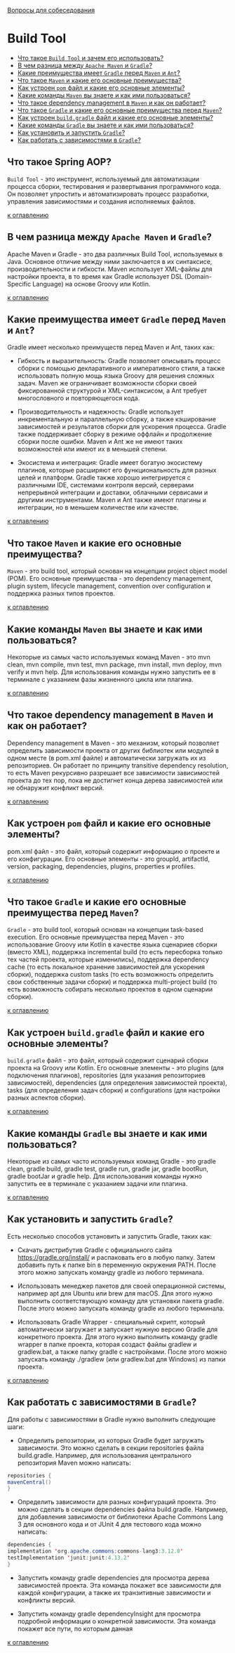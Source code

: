 [Вопросы для собеседования](README.md)

# Build Tool
+ [Что такое `Build Tool` и зачем его использовать?](#Что-такое-Build-Tool-и-зачем-его-использовать)
+ [В чем разница между `Apache Maven` и `Gradle`?](#В-чем-разница-между-Apache-Maven-и-Gradle)
+ [Какие преимущества имеет `Gradle` перед `Maven` и `Ant`?](#Какие-преимущества-имеет-Gradle-перед-Maven-и-Ant)
+ [Что такое `Maven` и какие его основные преимущества?](#Что-такое-Maven-и-какие-его-основные-преимущества)
+ [Как устроен `pom` файл и какие его основные элементы?](#Как-устроен-pom-файл-и-какие-его-основные-элементы)
+ [Какие команды `Maven` вы знаете и как ими пользоваться?](#Какие-команды-Maven-вы-знаете-и-как-ими-пользоваться)
+ [Что такое dependency management в `Maven` и как он работает?](#Что-такое-dependency-management-в-Maven-и-как-он-работает)
+ [Что такое `Gradle` и какие его основные преимущества перед `Maven`?](#Что-такое-Gradle-и-какие-его-основные-преимущества-перед-Maven)
+ [Как устроен `build.gradle` файл и какие его основные элементы?](#Как-устроен-build.gradle-файл-и-какие-его-основные-элементы)
+ [Какие команды `Gradle` вы знаете и как ими пользоваться?](#Какие-команды-Gradle-вы-знаете-и-как-ими-пользоваться)
+ [Как установить и запустить `Gradle`?](#Как-установить-и-запустить-Gradle)
+ [Как работать с зависимостями в `Gradle`?](#Как-работать-с-зависимостями-в-Gradle?)


## Что такое Spring AOP?
`Build Tool` - это инструмент, используемый для автоматизации процесса сборки, тестирования и развертывания программного кода. Он позволяет упростить и автоматизировать процесс разработки, управления зависимостями и создания исполняемых файлов.

[к оглавлению](#Build-Tool)

## В чем разница между `Apache Maven` и `Gradle`?
Apache Maven и Gradle - это два различных Build Tool, используемых в Java. Основное отличие между ними заключается в их синтаксисе, производительности и гибкости. Maven использует XML-файлы для настройки проекта, в то время как Gradle использует DSL (Domain-Specific Language) на основе Groovy или Kotlin.

[к оглавлению](#Build-Tool)

## Какие преимущества имеет `Gradle` перед `Maven` и `Ant`?
Gradle имеет несколько преимуществ перед Maven и Ant, таких как:

- Гибкость и выразительность: Gradle позволяет описывать процесс сборки с помощью декларативного и императивного стиля, а также использовать полную мощь языка Groovy для решения сложных задач. Maven же ограничивает возможности сборки своей фиксированной структурой и XML-синтаксисом, а Ant требует многословного и повторяющегося кода.

- Производительность и надежность: Gradle использует инкрементальную и параллельную сборку, а также кэширование зависимостей и результатов сборки для ускорения процесса. Gradle также поддерживает сборку в режиме оффлайн и продолжение сборки после ошибки. Maven и Ant же не имеют таких возможностей или имеют их в меньшей степени.

- Экосистема и интеграция: Gradle имеет богатую экосистему плагинов, которые расширяют его функциональность для разных целей и платформ. Gradle также хорошо интегрируется с различными IDE, системами контроля версий, серверами непрерывной интеграции и доставки, облачными сервисами и другими инструментами. Maven и Ant также имеют плагины и интеграции, но в меньшем количестве или качестве.

[к оглавлению](#Build-Tool)

## Что такое `Maven` и какие его основные преимущества?
`Maven` - это build tool, который основан на концепции project object model (POM). Его основные преимущества - это dependency management, plugin system, lifecycle management, convention over configuration и поддержка разных типов проектов.

[к оглавлению](#Build-Tool)

## Какие команды `Maven` вы знаете и как ими пользоваться?
Некоторые из самых часто используемых команд Maven - это mvn clean, mvn compile, mvn test, mvn package, mvn install, mvn deploy, mvn verify и mvn help. Для использования команды нужно запустить ее в терминале с указанием фазы жизненного цикла или плагина.

[к оглавлению](#Build-Tool)

## Что такое dependency management в `Maven` и как он работает?
Dependency management в Maven - это механизм, который позволяет определить зависимости проекта от других библиотек или модулей в одном месте (в pom.xml файле) и автоматически загружать их из репозиториев. Он работает по принципу transitive dependency resolution, то есть Maven рекурсивно разрешает все зависимости зависимостей проекта до тех пор, пока не достигнет конца дерева зависимостей или не обнаружит конфликт версий.

[к оглавлению](#Build-Tool)

## Как устроен `pom` файл и какие его основные элементы?
pom.xml файл - это файл, который содержит информацию о проекте и его конфигурации. Его основные элементы - это groupId, artifactId, version, packaging, dependencies, plugins, properties и profiles.

[к оглавлению](#Build-Tool)

## Что такое `Gradle` и какие его основные преимущества перед `Maven`?

`Gradle` - это build tool, который основан на концепции task-based execution. Его основные преимущества перед Maven - это использование Groovy или Kotlin в качестве языка сценариев сборки (вместо XML), поддержка incremental build (то есть пересборка только тех частей проекта, которые изменились), поддержка dependency cache (то есть локальное хранение зависимостей для ускорения сборки), поддержка custom tasks (то есть возможность определить свои собственные задачи сборки) и поддержка multi-project build (то есть возможность собирать несколько проектов в одном сценарии сборки).

[к оглавлению](#Build-Tool)

## Как устроен `build.gradle` файл и какие его основные элементы?
`build.gradle` файл - это файл, который содержит сценарий сборки проекта на Groovy или Kotlin. Его основные элементы - это plugins (для подключения плагинов), repositories (для указания репозиториев зависимостей), dependencies (для определения зависимостей проекта), tasks (для определения задач сборки) и configurations (для настройки разных аспектов сборки).

[к оглавлению](#Build-Tool)

## Какие команды `Gradle` вы знаете и как ими пользоваться?
Некоторые из самых часто используемых команд Gradle - это gradle clean, gradle build, gradle test, gradle run, gradle jar, gradle bootRun, gradle bootJar и gradle help. Для использования команды нужно запустить ее в терминале с указанием задачи или плагина.

[к оглавлению](#Build-Tool)

## Как установить и запустить `Gradle`?
Есть несколько способов установить и запустить Gradle, таких как:

- Скачать дистрибутив Gradle с официального сайта https://gradle.org/install/ и распаковать его в любую папку. Затем добавить путь к папке bin в переменную окружения PATH. После этого можно запускать команду gradle из любого терминала.

- Использовать менеджер пакетов для своей операционной системы, например apt для Ubuntu или brew для macOS. Для этого нужно выполнить соответствующую команду для установки пакета gradle. После этого можно запускать команду gradle из любого терминала.

- Использовать Gradle Wrapper - специальный скрипт, который автоматически загружает и запускает нужную версию Gradle для конкретного проекта. Для этого нужно выполнить команду gradle wrapper в папке проекта, которая создаст файлы gradlew и gradlew.bat, а также папку gradle с настройками. После этого можно запускать команду ./gradlew (или gradlew.bat для Windows) из папки проекта.

[к оглавлению](#Build-Tool)

## Как работать с зависимостями в `Gradle`?
Для работы с зависимостями в Gradle нужно выполнить следующие шаги:

- Определить репозитории, из которых Gradle будет загружать зависимости. Это можно сделать в секции repositories файла build.gradle. Например, для использования центрального репозитория Maven можно написать:

```java
repositories {
mavenCentral()
}
```

- Определить зависимости для разных конфигураций проекта. Это можно сделать в секции dependencies файла build.gradle. Например, для добавления зависимости от библиотеки Apache Commons Lang 3 для основного кода и от JUnit 4 для тестового кода можно написать:

```java
dependencies {
implementation 'org.apache.commons:commons-lang3:3.12.0'
testImplementation 'junit:junit:4.13.2'
}
```

- Запустить команду gradle dependencies для просмотра дерева зависимостей проекта. Эта команда покажет все зависимости для каждой конфигурации, а также их транзитивные зависимости и конфликты версий.

- Запустить команду gradle dependencyInsight для просмотра подробной информации о конкретной зависимости. Эта команда покажет все пути, по которым данная

[к оглавлению](#Build-Tool)